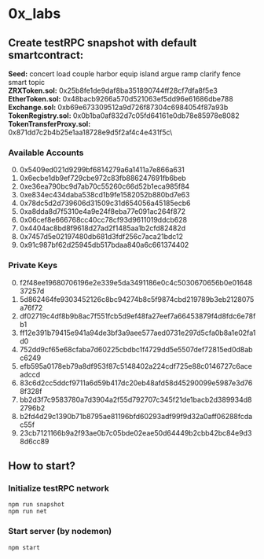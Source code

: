 # 0x_labs

## Create testRPC snapshot with default smartcontract:
**Seed:** concert load couple harbor equip island argue ramp clarify fence smart topic\
**ZRXToken.sol:** 0x25b8fe1de9daf8ba351890744ff28cf7dfa8f5e3\
**EtherToken.sol:** 0x48bacb9266a570d521063ef5dd96e61686dbe788\
**Exchange.sol:** 0xb69e673309512a9d726f87304c6984054f87a93b\
**TokenRegistry.sol:** 0x0b1ba0af832d7c05fd64161e0db78e85978e8082\
**TokenTransferProxy.sol:** 0x871dd7c2b4b25e1aa18728e9d5f2af4c4e431f5c\

### Available Accounts
0. 0x5409ed021d9299bf6814279a6a1411a7e866a631
1. 0x6ecbe1db9ef729cbe972c83fb886247691fb6beb
2. 0xe36ea790bc9d7ab70c55260c66d52b1eca985f84
3. 0xe834ec434daba538cd1b9fe1582052b880bd7e63
4. 0x78dc5d2d739606d31509c31d654056a45185ecb6
5. 0xa8dda8d7f5310e4a9e24f8eba77e091ac264f872
6. 0x06cef8e666768cc40cc78cf93d9611019ddcb628
7. 0x4404ac8bd8f9618d27ad2f1485aa1b2cfd82482d
8. 0x7457d5e02197480db681d3fdf256c7aca21bdc12
9. 0x91c987bf62d25945db517bdaa840a6c661374402

### Private Keys
0. f2f48ee19680706196e2e339e5da3491186e0c4c5030670656b0e0164837257d
1. 5d862464fe9303452126c8bc94274b8c5f9874cbd219789b3eb2128075a76f72
2. df02719c4df8b9b8ac7f551fcb5d9ef48fa27eef7a66453879f4d8fdc6e78fb1
3. ff12e391b79415e941a94de3bf3a9aee577aed0731e297d5cfa0b8a1e02fa1d0
4. 752dd9cf65e68cfaba7d60225cbdbc1f4729dd5e5507def72815ed0d8abc6249
5. efb595a0178eb79a8df953f87c5148402a224cdf725e88c0146727c6aceadccd
6. 83c6d2cc5ddcf9711a6d59b417dc20eb48afd58d45290099e5987e3d768f328f
7. bb2d3f7c9583780a7d3904a2f55d792707c345f21de1bacb2d389934d82796b2
8. b2fd4d29c1390b71b8795ae81196bfd60293adf99f9d32a0aff06288fcdac55f
9. 23cb7121166b9a2f93ae0b7c05bde02eae50d64449b2cbb42bc84e9d38d6cc89

## How to start?
### Initialize testRPC network
```
npm run snapshot
npm run net
```
### Start server (by nodemon)
```
npm start
```
